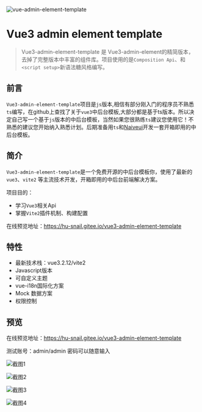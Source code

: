 
![vue-admin-element-template](https://gitee.com/hu-snail/vue3-admin-element-template/raw/master/src/assets/logo.png)

#  Vue3 admin element template

> Vue3-admin-element-template 是 Vue3-admin-element的精简版本，去掉了完整版本中丰富的组件库。项目使用的是`Composition Api`、和`<script setup>`新语法糖风格编写。

## 前言

`Vue3-admin-element-template`项目是`js`版本,相信有部分刚入门的程序员不熟悉`ts`编写，在github上查找了关于`vue3`中后台模板,大部分都是基于ts版本。所以决定自己写一个基于`js`版本的中后台模板，当然如果您很熟练`ts`建议您使用它！不熟悉的建议您开始纳入熟悉计划。后期准备用`ts`和[Naiveui](https://www.naiveui.com/zh-CN/light)开发一套开箱即用的中后台模板。

## 简介

`Vue3-admin-element-template`是一个免费开源的中后台模板你，使用了最新的`vue3`、`vite2` 等主流技术开发，开箱即用的中后台前端解决方案。

项目目的：

- 学习`Vue3`相关Api
- 掌握`Vite2`插件机制、构建配置

在线预览地址：https://hu-snail.gitee.io/vue3-admin-element-template 

## 特性

- 最新技术栈：vue3.2.12/vite2
- Javascript版本
- 可自定义主题
- vue-i18n国际化方案
- Mock 数据方案
- 权限控制

## 预览

在线预览地址：https://hu-snail.gitee.io/vue3-admin-element-template 

测试账号：admin/admin 密码可以随意输入

![截图1](https://gitee.com/hu-snail/vue3-admin-element-template/raw/master/src/assets/demo/01.png)

![截图2](https://gitee.com/hu-snail/vue3-admin-element-template/raw/master/src/assets/demo/02.png)

![截图3](https://gitee.com/hu-snail/vue3-admin-element-template/raw/master/src/assets/demo/03.png)

![截图4](https://gitee.com/hu-snail/vue3-admin-element-template/raw/master/src/assets/demo/04.png)
